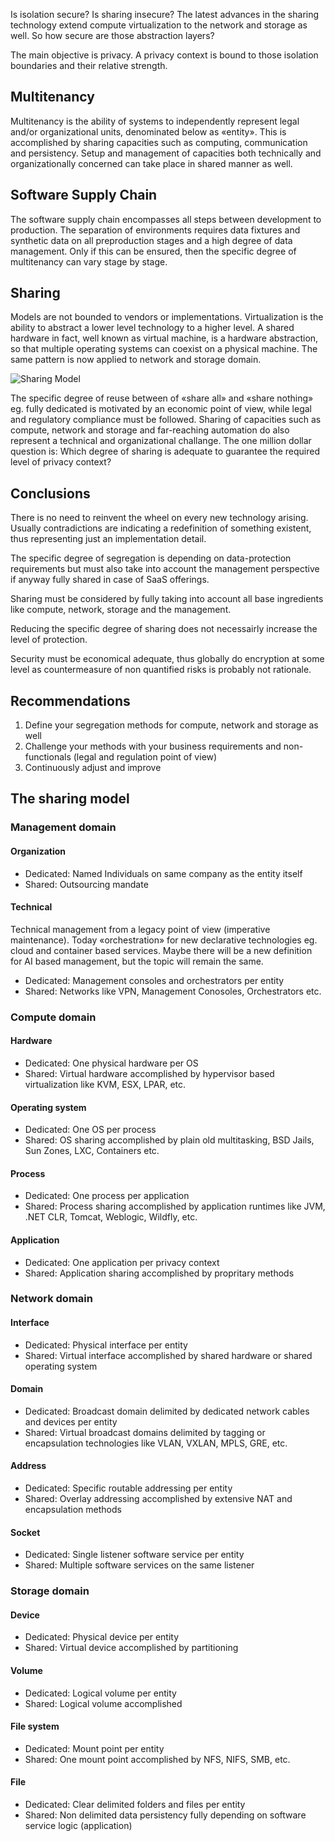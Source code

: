 Is isolation secure? Is sharing insecure? The latest advances in the sharing technology extend compute virtualization to the network and storage as well. So how secure are those abstraction layers?

The main objective is privacy. A privacy context is bound to those isolation boundaries and their relative strength.

## Multitenancy
Multitenancy is the ability of systems to independently represent legal and/or organizational units, denominated below as «entity». This is accomplished by sharing capacities such as computing, communication and persistency. Setup and management of capacities both technically and organizationally concerned can take place in shared manner as well.

## Software Supply Chain 
The software supply chain encompasses all steps between development to production. The separation of environments requires data fixtures and synthetic data on all preproduction stages and a high degree of data management. Only if this can be ensured, then the specific degree of multitenancy can vary stage by stage.

## Sharing
Models are not bounded to vendors or implementations. Virtualization is the ability to abstract a lower level technology to a higher level. A shared hardware in fact, well known as virtual machine, is a hardware abstraction, so that multiple operating systems can coexist on a physical machine. The same pattern is now applied to network and storage domain.

![Sharing Model](https://flavio.aiello.ch/assets/images/usm.png)

The specific degree of reuse between of «share all» and «share nothing» eg. fully dedicated is motivated by an economic point of view, while legal and regulatory compliance must be followed. Sharing of capacities such as compute, network and storage and far-reaching automation do also represent a technical and organizational challange. The one million dollar question is: Which degree of sharing is adequate to guarantee the required level of privacy context?

## Conclusions
There is no need to reinvent the wheel on every new technology arising. Usually contradictions are indicating a redefinition of something existent, thus representing just an implementation detail. 

The specific degree of segregation is depending on data-protection requirements but must also take into account the management perspective if anyway fully shared in case of SaaS offerings. 

Sharing must be considered by fully taking into account all base ingredients like compute, network, storage and the management. 

Reducing the specific degree of sharing does not necessairly increase the level of protection.

Security must be economical adequate, thus globally do encryption at some level as countermeasure of non quantified risks is probably not rationale.

## Recommendations

1.	Define your segregation methods for compute, network and storage as well
2.	Challenge your methods with your business requirements and non-functionals (legal and regulation point of view)
3.	Continuously adjust and improve

## The sharing model

### Management domain

#### Organization
- Dedicated: Named Individuals on same company as the entity itself
- Shared: Outsourcing mandate 

#### Technical
Technical management from a legacy point of view (imperative maintenance). Today «orchestration» for new declarative technologies eg. cloud and container based services. Maybe there will be a new definition for AI based management, but the topic will remain the same.

- Dedicated: Management consoles and orchestrators per entity
- Shared: Networks like VPN, Management Conosoles, Orchestrators etc.

### Compute domain

#### Hardware
- Dedicated: One physical hardware per OS
- Shared: Virtual hardware accomplished by hypervisor based virtualization like KVM, ESX, LPAR, etc.

#### Operating system
- Dedicated: One OS per process
- Shared: OS sharing accomplished by plain old multitasking, BSD Jails, Sun Zones, LXC, Containers etc. 

#### Process
- Dedicated: One process per application
- Shared: Process sharing accomplished by application runtimes like JVM, .NET CLR, Tomcat, Weblogic, Wildfly, etc.

#### Application
- Dedicated: One application per privacy context
- Shared: Application sharing accomplished by propritary methods

### Network domain

#### Interface
- Dedicated: Physical interface per entity
- Shared: Virtual interface accomplished by shared hardware or shared operating system

#### Domain
- Dedicated: Broadcast domain delimited by dedicated network cables and devices per entity
- Shared: Virtual broadcast domains delimited by tagging or encapsulation technologies like VLAN, VXLAN, MPLS, GRE, etc.

#### Address
- Dedicated: Specific routable addressing per entity
- Shared: Overlay addressing accomplished by extensive NAT and encapsulation methods

#### Socket
- Dedicated: Single listener software service per entity
- Shared: Multiple software services on the same listener 

### Storage domain

#### Device
- Dedicated: Physical device per entity
- Shared: Virtual device accomplished by partitioning

#### Volume
- Dedicated: Logical volume per entity
- Shared: Logical volume accomplished 

#### File system
* Dedicated: Mount point per entity 
* Shared: One mount point accomplished by NFS, NIFS, SMB, etc.

#### File
* Dedicated: Clear delimited folders and files per entity
* Shared: Non delimited data persistency fully depending on software service logic (application)
